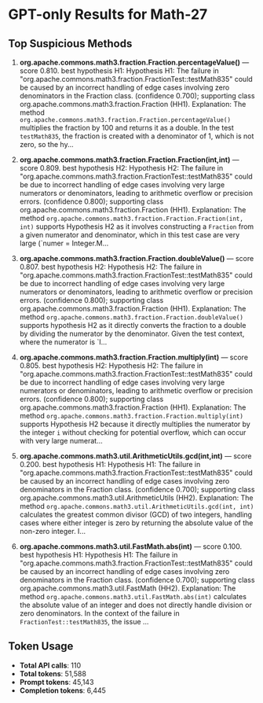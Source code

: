 # GPT-only Results for Math-27

## Top Suspicious Methods

1. **org.apache.commons.math3.fraction.Fraction.percentageValue()** — score 0.810. best hypothesis H1: Hypothesis H1: The failure in "org.apache.commons.math3.fraction.FractionTest::testMath835" could be caused by an incorrect handling of edge cases involving zero denominators in the Fraction class. (confidence 0.700); supporting class org.apache.commons.math3.fraction.Fraction (HH1).
    Explanation: The method `org.apache.commons.math3.fraction.Fraction.percentageValue()` multiplies the fraction by 100 and returns it as a double. In the test `testMath835`, the fraction is created with a denominator of 1, which is not zero, so the hy...

2. **org.apache.commons.math3.fraction.Fraction.Fraction(int,int)** — score 0.809. best hypothesis H2: Hypothesis H2: The failure in "org.apache.commons.math3.fraction.FractionTest::testMath835" could be due to incorrect handling of edge cases involving very large numerators or denominators, leading to arithmetic overflow or precision errors. (confidence 0.800); supporting class org.apache.commons.math3.fraction.Fraction (HH1).
    Explanation: The method `org.apache.commons.math3.fraction.Fraction.Fraction(int, int)` supports Hypothesis H2 as it involves constructing a `Fraction` from a given numerator and denominator, which in this test case are very large (`numer = Integer.M...

3. **org.apache.commons.math3.fraction.Fraction.doubleValue()** — score 0.807. best hypothesis H2: Hypothesis H2: The failure in "org.apache.commons.math3.fraction.FractionTest::testMath835" could be due to incorrect handling of edge cases involving very large numerators or denominators, leading to arithmetic overflow or precision errors. (confidence 0.800); supporting class org.apache.commons.math3.fraction.Fraction (HH1).
    Explanation: The method `org.apache.commons.math3.fraction.Fraction.doubleValue()` supports hypothesis H2 as it directly converts the fraction to a double by dividing the numerator by the denominator. Given the test context, where the numerator is `I...

4. **org.apache.commons.math3.fraction.Fraction.multiply(int)** — score 0.805. best hypothesis H2: Hypothesis H2: The failure in "org.apache.commons.math3.fraction.FractionTest::testMath835" could be due to incorrect handling of edge cases involving very large numerators or denominators, leading to arithmetic overflow or precision errors. (confidence 0.800); supporting class org.apache.commons.math3.fraction.Fraction (HH1).
    Explanation: The method `org.apache.commons.math3.fraction.Fraction.multiply(int)` supports Hypothesis H2 because it directly multiplies the numerator by the integer `i` without checking for potential overflow, which can occur with very large numerat...

5. **org.apache.commons.math3.util.ArithmeticUtils.gcd(int,int)** — score 0.200. best hypothesis H1: Hypothesis H1: The failure in "org.apache.commons.math3.fraction.FractionTest::testMath835" could be caused by an incorrect handling of edge cases involving zero denominators in the Fraction class. (confidence 0.700); supporting class org.apache.commons.math3.util.ArithmeticUtils (HH2).
    Explanation: The method `org.apache.commons.math3.util.ArithmeticUtils.gcd(int, int)` calculates the greatest common divisor (GCD) of two integers, handling cases where either integer is zero by returning the absolute value of the non-zero integer. I...

6. **org.apache.commons.math3.util.FastMath.abs(int)** — score 0.100. best hypothesis H1: Hypothesis H1: The failure in "org.apache.commons.math3.fraction.FractionTest::testMath835" could be caused by an incorrect handling of edge cases involving zero denominators in the Fraction class. (confidence 0.700); supporting class org.apache.commons.math3.util.FastMath (HH2).
    Explanation: The method `org.apache.commons.math3.util.FastMath.abs(int)` calculates the absolute value of an integer and does not directly handle division or zero denominators. In the context of the failure in `FractionTest::testMath835`, the issue ...


## Token Usage

- **Total API calls**: 110
- **Total tokens**: 51,588
- **Prompt tokens**: 45,143
- **Completion tokens**: 6,445
